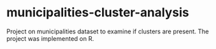 # municipalities-cluster-analysis

Project on municipalities dataset to examine if clusters are present. The project was implemented on R.
